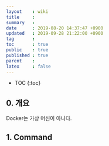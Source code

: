 ```yaml
---
layout    : wiki
title     : 
summary   : 
date      : 2019-08-20 14:37:47 +0900
updated   : 2019-09-28 21:22:00 +0900
tag       : 
toc       : true
public    : true
published : true
parent    : 
latex     : false
---
```

* TOC
{:toc}

## 0. 개요
Docker는 가상 머신이 아니다.

## 1. Command
